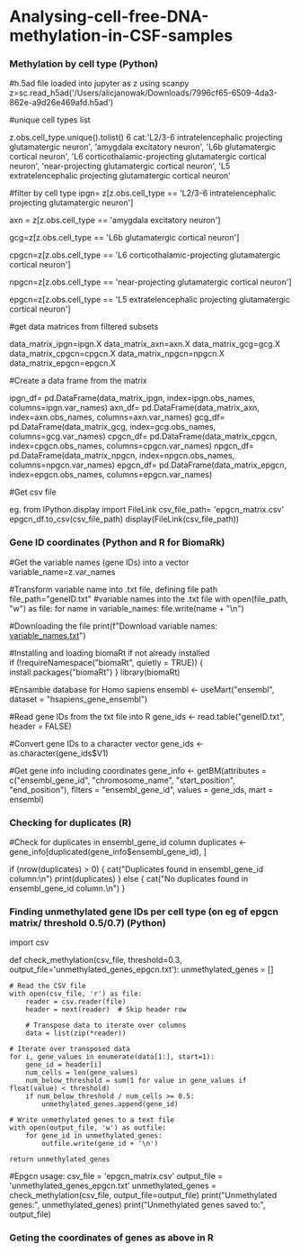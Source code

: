 # Analysing-cell-free-DNA-methylation-in-CSF-samples
### **Methylation by cell type** (Python)
#h.5ad file loaded into jupyter as z using scanpy
z=sc.read_h5ad('/Users/alicjanowak/Downloads/7996cf65-6509-4da3-862e-a9d26e469afd.h5ad')

#unique cell types list

z.obs.cell_type.unique().tolist()
6 cat:'L2/3-6 intratelencephalic projecting glutamatergic neuron',
 'amygdala excitatory neuron',
 'L6b glutamatergic cortical neuron',
 'L6 corticothalamic-projecting glutamatergic cortical neuron',
 'near-projecting glutamatergic cortical neuron',
 'L5 extratelencephalic projecting glutamatergic cortical neuron'

#filter by cell type
ipgn= z[z.obs.cell_type == 'L2/3-6 intratelencephalic projecting glutamatergic neuron']

axn = z[z.obs.cell_type == 'amygdala excitatory neuron']

gcg=z[z.obs.cell_type == 'L6b glutamatergic cortical neuron']

cpgcn=z[z.obs.cell_type == 'L6 corticothalamic-projecting glutamatergic cortical neuron']

npgcn=z[z.obs.cell_type == 'near-projecting glutamatergic cortical neuron']

epgcn=z[z.obs.cell_type == 'L5 extratelencephalic projecting glutamatergic cortical neuron']



#get data matrices from filtered subsets

data_matrix_ipgn=ipgn.X
data_matrix_axn=axn.X
data_matrix_gcg=gcg.X
data_matrix_cpgcn=cpgcn.X
data_matrix_npgcn=npgcn.X
data_matrix_epgcn=epgcn.X

#Create a data frame from the matrix

ipgn_df= pd.DataFrame(data_matrix_ipgn, index=ipgn.obs_names, columns=ipgn.var_names)
axn_df= pd.DataFrame(data_matrix_axn, index=axn.obs_names, columns=axn.var_names)
gcg_df= pd.DataFrame(data_matrix_gcg, index=gcg.obs_names, columns=gcg.var_names)
cpgcn_df= pd.DataFrame(data_matrix_cpgcn, index=cpgcn.obs_names, columns=cpgcn.var_names)
npgcn_df= pd.DataFrame(data_matrix_npgcn, index=npgcn.obs_names, columns=npgcn.var_names)
epgcn_df= pd.DataFrame(data_matrix_epgcn, index=epgcn.obs_names, columns=epgcn.var_names)

#Get csv file

eg.
from IPython.display import FileLink
csv_file_path= 'epgcn_matrix.csv'
epgcn_df.to_csv(csv_file_path)
display(FileLink(csv_file_path))

### **Gene ID coordinates** (Python and R for BiomaRk)

#Get the variable names (gene IDs) into a vector
variable_name=z.var_names

#Transform variable name into .txt file, defining file path
file_path="geneID.txt"
#variable names into the .txt file
with open(file_path, "w") as file:
    for name in variable_names:
        file.write(name + "\n")
        
#Downloading the file
print(f"Download variable names: [variable_names.txt](./{file_path})")

#Installing and loading biomaRt if not already installed  
if (!requireNamespace("biomaRt", quietly = TRUE)) { 
install.packages("biomaRt") 
} 
library(biomaRt)

#Ensamble database for Homo sapiens
ensembl <- useMart("ensembl", dataset = "hsapiens_gene_ensembl")

#Read gene IDs from the txt file into R
gene_ids <- read.table("geneID.txt", header = FALSE)

#Convert gene IDs to a character vector
gene_ids <- as.character(gene_ids$V1)

#Get gene info including coordinates
gene_info <- getBM(attributes = c("ensembl_gene_id", "chromosome_name", "start_position", "end_position"),
                   filters = "ensembl_gene_id",
                   values = gene_ids,
                   mart = ensembl)
                   
### Checking for duplicates (R)
#Check for duplicates in ensembl_gene_id column
duplicates <- gene_info[duplicated(gene_info$ensembl_gene_id), ]

if (nrow(duplicates) > 0) {
  cat("Duplicates found in ensembl_gene_id column:\n")
  print(duplicates)
} else {
  cat("No duplicates found in ensembl_gene_id column.\n")
}

### Finding unmethylated gene IDs per cell type (on eg of epgcn matrix/ threshold 0.5/0.7) (Python) 
import csv

def check_methylation(csv_file, threshold=0.3, output_file='unmethylated_genes_epgcn.txt'):
    unmethylated_genes = []
    
    # Read the CSV file
    with open(csv_file, 'r') as file:
        reader = csv.reader(file)
        header = next(reader)  # Skip header row
        
        # Transpose data to iterate over columns
        data = list(zip(*reader))
    
    # Iterate over transposed data
    for i, gene_values in enumerate(data[1:], start=1):
        gene_id = header[i]
        num_cells = len(gene_values)
        num_below_threshold = sum(1 for value in gene_values if float(value) < threshold)
        if num_below_threshold / num_cells >= 0.5:
            unmethylated_genes.append(gene_id)
    
    # Write unmethylated genes to a text file
    with open(output_file, 'w') as outfile:
        for gene_id in unmethylated_genes:
            outfile.write(gene_id + '\n')
    
    return unmethylated_genes

#Epgcn  usage:
csv_file = 'epgcn_matrix.csv'
output_file = 'unmethylated_genes_epgcn.txt'
unmethylated_genes = check_methylation(csv_file, output_file=output_file)
print("Unmethylated genes:", unmethylated_genes)
print("Unmethylated genes saved to:", output_file)

### Geting the coordinates of genes as above in R

